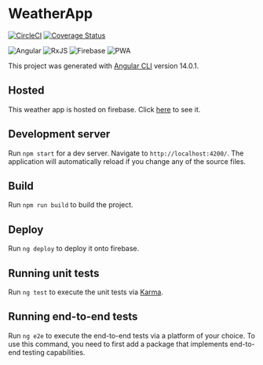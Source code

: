 # WeatherApp

[![CircleCI](https://dl.circleci.com/status-badge/img/gh/nwamugo/weather-app/tree/master.svg?style=svg)](https://dl.circleci.com/status-badge/redirect/gh/nwamugo/weather-app/tree/master)
[![Coverage Status](https://coveralls.io/repos/github/nwamugo/weather-app/badge.svg?branch=master)](https://coveralls.io/github/nwamugo/weather-app?branch=master)

![Angular](https://img.shields.io/badge/Angular-DD0031?style=for-the-badge&logo=angular&logoColor=white)
![RxJS](https://img.shields.io/badge/rxjs-%23B7178C.svg?style=for-the-badge&logo=reactivex&logoColor=white)
![Firebase](https://img.shields.io/badge/firebase-%23039BE5.svg?style=for-the-badge&logo=firebase)
![PWA](https://img.shields.io/badge/-PWA-informational?style=for-the-badge)

This project was generated with [Angular CLI](https://github.com/angular/angular-cli) version 14.0.1.

## Hosted

This weather app is hosted on firebase. Click [here](https://weather-app-28599.web.app) to see it.

## Development server

Run `npm start` for a dev server. Navigate to `http://localhost:4200/`. The application will automatically reload if you change any of the source files.

## Build

Run `npm run build` to build the project.

## Deploy

Run `ng deploy` to deploy it onto firebase.

## Running unit tests

Run `ng test` to execute the unit tests via [Karma](https://karma-runner.github.io).

## Running end-to-end tests

Run `ng e2e` to execute the end-to-end tests via a platform of your choice. To use this command, you need to first add a package that implements end-to-end testing capabilities.
